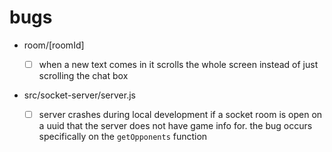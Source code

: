 # bugs

- room/[roomId]

  - [ ] when a new text comes in it scrolls the whole screen instead of just scrolling the chat box

- src/socket-server/server.js
  - [ ] server crashes during local development if a socket room is open on a uuid that the server does not have game info for. the bug occurs specifically on the `getOpponents` function
